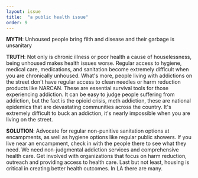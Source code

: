 ```yaml
---
layout: issue
title:  "a public health issue"
order: 9
---
```

<strong>MYTH</strong>: Unhoused people bring filth and disease and their garbage is unsanitary

<strong>TRUTH</strong>: Not only is chronic illness or poor health a cause of houselessness, being unhoused makes health issues worse. Regular access to hygiene, medical care, medications, and sanitation become extremely difficult when you are chronically unhoused. What's more, people living with addictions on the street don't have regular access to clean needles or harm reduction products like NARCAN. These are essential survival tools for those experiencing addiction. It can be easy to judge people suffering from addiction, but the fact is the opioid crisis, meth addiction, these are national epidemics that are devastating communities across the country. It's extremely difficult to buck an addiction, it's nearly impossible when you are living on the street.

<strong>SOLUTION</strong>: Advocate for regular non-punitive sanitation options at encampments, as well as hygiene options like regular public showers. If you live near an encampment, check in with the people there to see what they need. We need non-judgmental addiction services and comprehensive health care. Get involved with organizations that focus on harm reduction, outreach and providing access to health care. Last but not least, housing is critical in creating better health outcomes. In LA there are many.